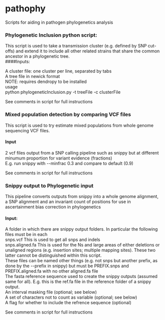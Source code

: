 # pathophy
Scripts for aiding in pathogen phylogenetics analysis

### <b>Phylogenetic Inclusion python script:</b><br/>
This script is used to take a transmission cluster (e.g. defined by SNP cut-offs) and extend it to include all other related strains that share the common ancestor in a phylogenetic tree.<br/>
####Inputs:<br/>

A cluster file: one cluster per line, separated by tabs<br/>
A tree file in newick format<br/>
NOTE: requires dendropy to be installed<br/>
usage<br/>
python phylogeneticInclusion.py -t treeFile -c clusterFile<br/>

See comments in script for full instructions
<br/>

### <b>Mixed population detection by comparing VCF files</b><br/>
This script is used to try estimate mixed populations from whole genome sequencing VCF files.

#### Input<br/>
2 vcf files output from a SNP calling pipeline such as snippy but at different minumum proportion for variant evidence (fractions)<br/>
E.g. run snippy with --minfrac 0.3 and compare to default (0.9)

See comments in script for full instructions
<br/>

### <b>Snippy output to Phylogenetic input</b><br/>
This pipeline converts outputs from snippy into a whole genome alignment, a SNP alignment and an invariant count of positions for use in ascertainment bias correction in phylogenetics

#### <b>Input:</b><br/>
A folder in which there are snippy output folders. In particular the following files must be in each<br/>
	snps.vcf	This is used to get all snps and indels<br/>
	snps.aligned.fa	This is used for the Ns and large areas of either deletions or unaligned regions (e.g. insertion sites; multiple mapping sites). These two latter cannot be distinguished within this script.<br/>
	These files can be named other things (e.g. not snps but another prefix, as done by the --prefix in snippy) but must be PREFIX.snps and PREFIX.aligned.fa with no other aligned.fa file<br/>
The fasta reference sequence used to create the snippy outputs (assumed same for all). E.g. this is the ref.fa file in the reference folder of a snippy output.<br/>
An interval masking file (optional; see below)<br/>
A set of characters not to count as variable (optional; see below)<br/>
A flag for whether to include the refrence sequence (optional)<br/>

See comments in script for full instructions




